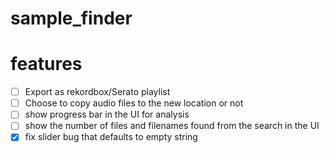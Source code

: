 # sample_finder

# features
- [ ] Export as rekordbox/Serato playlist
- [ ] Choose to copy audio files to the new location or not
- [ ] show progress bar in the UI for analysis
- [ ] show the number of files and filenames found from the search in the UI
- [x] fix slider bug that defaults to empty string

